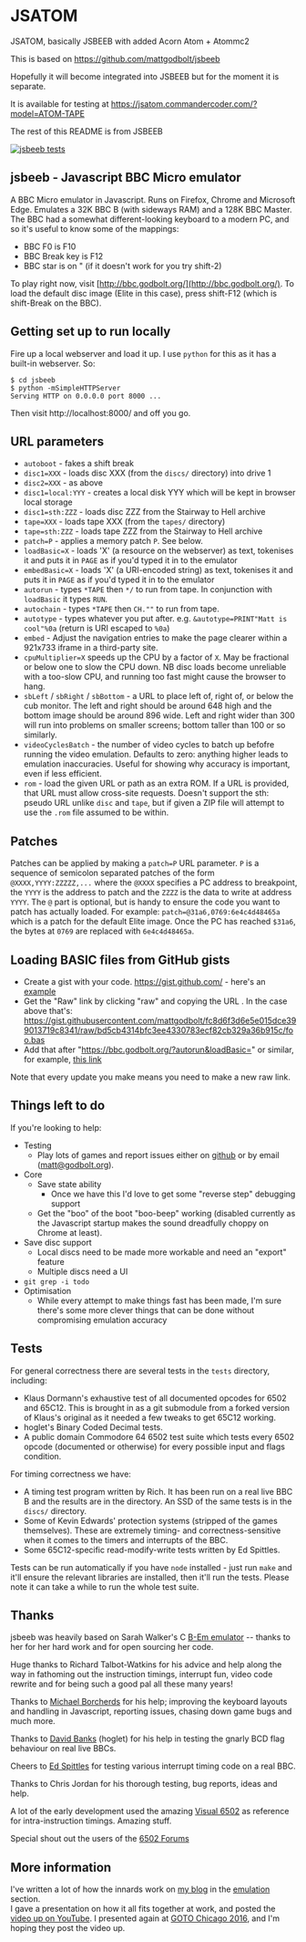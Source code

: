# JSATOM
JSATOM, basically JSBEEB with added Acorn Atom + Atommc2

This is based on https://github.com/mattgodbolt/jsbeeb

Hopefully it will become integrated into JSBEEB but for the moment it is separate.

It is available for testing at https://jsatom.commandercoder.com/?model=ATOM-TAPE

The rest of this README is from JSBEEB

[![jsbeeb tests](https://github.com/mattgodbolt/jsbeeb/actions/workflows/test-and-deploy.yml/badge.svg)](https://github.com/mattgodbolt/jsbeeb/actions/workflows/test-and-deploy.yml)

jsbeeb - Javascript BBC Micro emulator
--------------------------------------

A BBC Micro emulator in Javascript.  Runs on Firefox, Chrome and Microsoft Edge. Emulates a 32K BBC B (with sideways RAM)
and a 128K BBC Master. The BBC had a somewhat different-looking keyboard to a modern PC, and so it's useful to 
know some of the mappings:

* BBC F0 is F10
* BBC Break key is F12
* BBC star is on " (if it doesn't work for you try shift-2)

To play right now, visit [http://bbc.godbolt.org/](http://bbc.godbolt.org/). To load the default disc image (Elite in
this case), press shift-F12 (which is shift-Break on the BBC).

Getting set up to run locally
-----------------------------

Fire up a local webserver and load it up.  I use `python` for this as it has a built-in webserver. So:

    $ cd jsbeeb
    $ python -mSimpleHTTPServer
    Serving HTTP on 0.0.0.0 port 8000 ...

Then visit http://localhost:8000/ and off you go.

URL parameters
--------------

* `autoboot` - fakes a shift break
* `disc1=XXX` - loads disc XXX (from the `discs/` directory) into drive 1
* `disc2=XXX` - as above
* `disc1=local:YYY` - creates a local disk YYY which will be kept in browser local storage
* `disc1=sth:ZZZ` - loads disc ZZZ from the Stairway to Hell archive
* `tape=XXX` - loads tape XXX (from the `tapes/` directory)
* `tape=sth:ZZZ` - loads tape ZZZ from the Stairway to Hell archive
* `patch=P` - applies a memory patch `P`. See below.
* `loadBasic=X` - loads 'X' (a resource on the webserver) as text, tokenises it and puts it in `PAGE` as if you'd typed it in to the emulator
* `embedBasic=X` - loads 'X' (a URI-encoded string) as text, tokenises it and puts it in `PAGE` as if you'd typed it in to the emulator
* `autorun` - types `*TAPE` then `*/` to run from tape. In conjunction with `loadBasic` it types `RUN`.
* `autochain` - types `*TAPE` then `CH.""` to run from tape.
* `autotype` - types whatever you put after. e.g. `&autotype=PRINT"Matt is cool"%0a` (return is URI escaped to `%0a`)  
* `embed` - Adjust the navigation entries to make the page clearer within a 921x733 iframe in a third-party site.
* `cpuMultiplier=X` speeds up the CPU by a factor of `X`. May be fractional or below one to slow the CPU down. NB disc loads become unreliable with a too-slow CPU, and running too fast might cause the browser to hang.
* `sbLeft` / `sbRight` / `sbBottom` - a URL to place left of, right of, or below the cub monitor. The left and right should be around 648 high and the bottom image should be around 896 wide. Left and right wider than 300 will run into problems on smaller screens; bottom taller than 100 or so similarly.
* `videoCyclesBatch` - the number of video cycles to batch up befofre running the video emulation. Defaults to zero: anything higher leads to emulation inaccuracies. Useful for showing why accuracy is important, even if less efficient.
* `rom` - load the given URL or path as an extra ROM. If a URL is provided, that URL must allow cross-site requests. Doesn't support the sth: pseudo URL unlike `disc` and `tape`, but if given a ZIP file will attempt to use the `.rom` file assumed to be within.

Patches
-------
Patches can be applied by making a `patch=P` URL parameter.  `P` is a sequence of semicolon separated patches of the form `@XXXX,YYYY:ZZZZZ,...` where the `@XXXX` specifies a PC address to breakpoint, the `YYYY` is the address to patch and the `ZZZZ` is the data to write at address `YYYY`. The `@` part is optional, but is handy to ensure the code you want to patch has actually loaded. For example: `patch=@31a6,0769:6e4c4d48465a` which is a patch for the default Elite image. Once the PC has reached `$31a6`, the bytes at `0769` are replaced with `6e4c4d48465a`.

Loading BASIC files from GitHub gists
----
* Create a gist with your code. https://gist.github.com/ - here's an [example](https://gist.github.com/mattgodbolt/fc8d6f3d6e5e015dce399013719c8341)
* Get the "Raw" link by clicking "raw" and copying the URL . In the case above that's: https://gist.githubusercontent.com/mattgodbolt/fc8d6f3d6e5e015dce399013719c8341/raw/bd5cb4314bfc3ee4330783ecf82cb329a36b915c/foo.bas
* Add that after "https://bbc.godbolt.org/?autorun&loadBasic=" or similar, for example, [this link](https://bbc.godbolt.org/?loadBasic=https://gist.githubusercontent.com/mattgodbolt/fc8d6f3d6e5e015dce399013719c8341/raw/bd5cb4314bfc3ee4330783ecf82cb329a36b915c/foo.bas&autorun)

Note that every update you make means you need to make a new raw link.

Things left to do
----

If you're looking to help:

* Testing
  * Play lots of games and report issues either on [github](https://github.com/mattgodbolt/jsbeeb/issues) or by email (matt@godbolt.org).
* Core
  * Save state ability
    * Once we have this I'd love to get some "reverse step" debugging support
  * Get the "boo" of the boot "boo-beep" working (disabled currently as the Javascript startup makes the sound dreadfully
    choppy on Chrome at least).
* Save disc support
  * Local discs need to be made more workable and need an "export" feature
  * Multiple discs need a UI
* `git grep -i todo`
* Optimisation
  * While every attempt to make things fast has been made, I'm sure there's some more clever things that can be done without
    compromising emulation accuracy
  
Tests
-----

For general correctness there are several tests in the `tests` directory, including:

* Klaus Dormann's exhaustive test of all documented opcodes for 6502 and 65C12. 
  This is brought in as a git submodule from a forked version of Klaus's original as it needed
  a few tweaks to get 65C12 working.
* hoglet's Binary Coded Decimal tests.
* A public domain Commodore 64 6502 test suite which tests every 6502 opcode (documented or
  otherwise) for every possible input and flags condition.

For timing correctness we have:

* A timing test program written by Rich.  It has been run on a real live BBC B and
  the results are in the directory.  An SSD of the same tests is in the `discs/` directory.
* Some of Kevin Edwards' protection systems (stripped of the games themselves). These are extremely
  timing- and correctness-sensitive when it comes to the timers and interrupts of the BBC.
* Some 65C12-specific read-modify-write tests written by Ed Spittles.

Tests can be run automatically if you have `node` installed - just run `make` and it'll ensure the relevant libraries are installed, then it'll run the tests.
Please note it can take a while to run the whole test suite.

Thanks
------

jsbeeb was heavily based on Sarah Walker's C [B-Em emulator](http://b-em.bbcmicro.com/) -- thanks to her for her hard work and for open sourcing her code. 

Huge thanks to Richard Talbot-Watkins for his advice and help along the way in fathoming out the instruction timings, interrupt fun,
video code rewrite and for being such a good pal all these many years!

Thanks to [Michael Borcherds](https://twitter.com/mike_geogebra) for his help; improving the keyboard layouts and handling in Javascript, reporting issues, chasing down
game bugs and much more.

Thanks to [David Banks](https://github.com/hoglet67) (hoglet) for his help in testing the gnarly BCD flag behaviour on real live BBCs.

Cheers to [Ed Spittles](https://github.com/BigEd) for testing various interrupt timing code on a real BBC.

Thanks to Chris Jordan for his thorough testing, bug reports, ideas and help.

A lot of the early development used the amazing [Visual 6502](http://visual6502.org/) as reference for intra-instruction timings. Amazing stuff.

Special shout out the users of the [6502 Forums](http://forum.6502.org/)

More information
----------------

I've written a lot of how the innards work on [my blog](http://xania.org) in the [emulation](http://xania.org/Emulation-archive) section.  
I gave a presentation on how it all fits together at work, and posted the [video up on YouTube](https://www.youtube.com/watch?v=37jyHQT7fXQ). 
I presented again at [GOTO Chicago 2016](http://gotocon.com/chicago-2016/presentation/Emulating%20a%206502%20system%20in%20Javascript), and I'm
hoping they post the video up.
